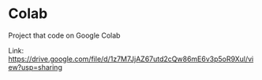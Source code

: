 # Colab
Project that code on Google Colab

Link: https://drive.google.com/file/d/1z7M7JjAZ67utd2cQw86mE6v3p5oR9Xul/view?usp=sharing
